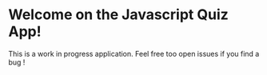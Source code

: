 # Welcome on the Javascript Quiz App!

This is a work in progress application. Feel free too open issues if you find a bug !
